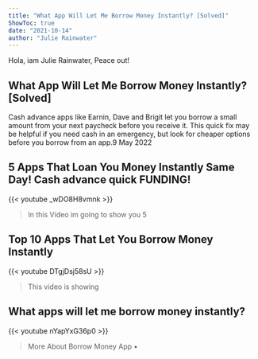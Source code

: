 ```yaml
---
title: "What App Will Let Me Borrow Money Instantly? [Solved]"
ShowToc: true 
date: "2021-10-14"
author: "Julie Rainwater" 
---
```


Hola, iam Julie Rainwater, Peace out!
## What App Will Let Me Borrow Money Instantly? [Solved]
Cash advance apps like Earnin, Dave and Brigit let you borrow a small amount from your next paycheck before you receive it. This quick fix may be helpful if you need cash in an emergency, but look for cheaper options before you borrow from an app.9 May 2022

## 5 Apps That Loan You Money Instantly Same Day! Сash advance quick FUNDING!
{{< youtube _wDO8H8vmnk >}}
>In this Video im going to show you 5 

## Top 10 Apps That Let You Borrow Money Instantly
{{< youtube DTgjDsj58sU >}}
>This video is showing 

## What apps will let me borrow money instantly?
{{< youtube nYapYxG36p0 >}}
>More About Borrow Money App • 

